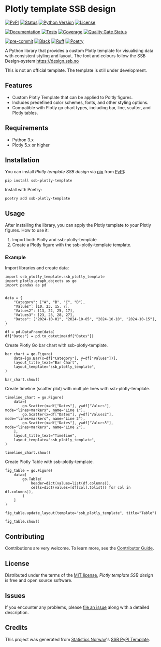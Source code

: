 # Plotly template SSB design

[![PyPI](https://img.shields.io/pypi/v/ssb-plotly-template.svg)][pypi status]
[![Status](https://img.shields.io/pypi/status/ssb-plotly-template.svg)][pypi status]
[![Python Version](https://img.shields.io/pypi/pyversions/ssb-plotly-template)][pypi status]
[![License](https://img.shields.io/pypi/l/ssb-plotly-template)][license]

[![Documentation](https://github.com/statisticsnorway/ssb-plotly-template/actions/workflows/docs.yml/badge.svg)][documentation]
[![Tests](https://github.com/statisticsnorway/ssb-plotly-template/actions/workflows/tests.yml/badge.svg)][tests]
[![Coverage](https://sonarcloud.io/api/project_badges/measure?project=statisticsnorway_ssb-plotly-template&metric=coverage)][sonarcov]
[![Quality Gate Status](https://sonarcloud.io/api/project_badges/measure?project=statisticsnorway_ssb-plotly-template&metric=alert_status)][sonarquality]

[![pre-commit](https://img.shields.io/badge/pre--commit-enabled-brightgreen?logo=pre-commit&logoColor=white)][pre-commit]
[![Black](https://img.shields.io/badge/code%20style-black-000000.svg)][black]
[![Ruff](https://img.shields.io/endpoint?url=https://raw.githubusercontent.com/astral-sh/ruff/main/assets/badge/v2.json)](https://github.com/astral-sh/ruff)
[![Poetry](https://img.shields.io/endpoint?url=https://python-poetry.org/badge/v0.json)][poetry]

[pypi status]: https://pypi.org/project/ssb-plotly-template/
[documentation]: https://statisticsnorway.github.io/ssb-plotly-template
[tests]: https://github.com/statisticsnorway/ssb-plotly-template/actions?workflow=Tests

[sonarcov]: https://sonarcloud.io/summary/overall?id=statisticsnorway_ssb-plotly-template
[sonarquality]: https://sonarcloud.io/summary/overall?id=statisticsnorway_ssb-plotly-template
[pre-commit]: https://github.com/pre-commit/pre-commit
[black]: https://github.com/psf/black
[poetry]: https://python-poetry.org/

A Python library that provides a custom Plotly template for visualising data with consistent styling and layout. The font and colours follow the SSB Design-system https://design.ssb.no

This is not an official template. The template is still under development.

## Features

- Custom Plotly Template that can be applied to Poltly figures. 
- Includes predefined color schemes, fonts, and other styling options.
- Compatible with Plotly go chart types, including bar, line, scatter, and Plotly tables.


## Requirements

- Python 3.x
- Plotly 5.x or higher

## Installation

You can install _Plotly template SSB design_ via [pip] from [PyPI]:

```console
pip install ssb-plotly-template
```

Install with Poetry:
```console
poetry add ssb-plotly-template
```

## Usage

After installing the library, you can apply the Plotly template to your Plotly figures. How to use it: 

1. Import both Plotly and ssb-plotly-template
2. Create a Plotly figure with the ssb-plotly-template template.

### Example
Import libraries and create data:
```
import ssb_plotly_template.ssb_plotly_template
import plotly.graph_objects as go
import pandas as pd


data = {
    "Category": ["A", "B", "C", "D"],
    "Values": [10, 23, 15, 7],
    "Values2": [13, 22, 25, 17],
    "Values3": [23, 23, 28, 27],
    "Dates": ["2024-10-01", "2024-10-05", "2024-10-10", "2024-10-15"],
}

df = pd.DataFrame(data)
df["Dates"] = pd.to_datetime(df["Dates"])
```

Create Plotly Go bar chart with ssb-plotly-template.
```
bar_chart = go.Figure(
    data=[go.Bar(x=df["Category"], y=df["Values"])],
    layout_title_text="Bar Chart",
    layout_template="ssb_plotly_template",
)

bar_chart.show()
```

Create timeline (scatter plot) with multiple lines with ssb-plotly-template.

```
timeline_chart = go.Figure(
    data=[
        go.Scatter(x=df["Dates"], y=df["Values"], mode="lines+markers", name="Line 1"),
        go.Scatter(x=df["Dates"], y=df["Values2"], mode="lines+markers", name="Line 2"),
        go.Scatter(x=df["Dates"], y=df["Values3"], mode="lines+markers", name="Line 2"),
    ],
    layout_title_text="Timeline",
    layout_template="ssb_plotly_template",
)

timeline_chart.show()
```

Create Plotly Table with ssb-plotly-template.

```
fig_table = go.Figure(
    data=[
        go.Table(
            header=dict(values=list(df.columns)),
            cells=dict(values=[df[col].tolist() for col in df.columns]),
        )
    ]
)

fig_table.update_layout(template="ssb_plotly_template", title="Table")

fig_table.show()
```


## Contributing

Contributions are very welcome.
To learn more, see the [Contributor Guide].

## License

Distributed under the terms of the [MIT license][license],
_Plotly template SSB design_ is free and open source software.

## Issues

If you encounter any problems,
please [file an issue] along with a detailed description.

## Credits

This project was generated from [Statistics Norway]'s [SSB PyPI Template].

[statistics norway]: https://www.ssb.no/en
[pypi]: https://pypi.org/
[ssb pypi template]: https://github.com/statisticsnorway/ssb-pypitemplate
[file an issue]: https://github.com/statisticsnorway/ssb-plotly-template/issues
[pip]: https://pip.pypa.io/

<!-- github-only -->

[license]: https://github.com/statisticsnorway/ssb-plotly-template/blob/main/LICENSE
[contributor guide]: https://github.com/statisticsnorway/ssb-plotly-template/blob/main/CONTRIBUTING.md
[reference guide]: https://statisticsnorway.github.io/ssb-plotly-template/reference.html
